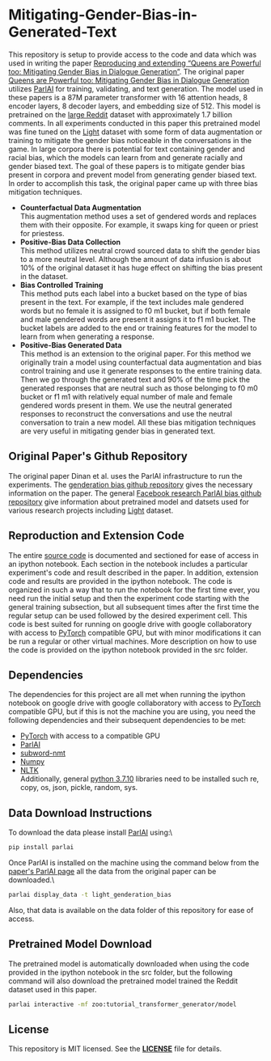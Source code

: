 # Mitigating-Gender-Bias-in-Generated-Text

This repository is setup to provide access to the code and data which was used in writing the paper [Reproducing and extending “Queens are Powerful too: Mitigating Gender Bias in Dialogue Generation”](http://parl.ai). The original paper [Queens are Powerful too: Mitigating Gender Bias in Dialogue Generation](https://arxiv.org/abs/1911.03842) utilizes [ParlAI](https://parl.ai/) for training, validating, and text generation. The model used in these papers is a 87M parameter transformer with 16 attention heads, 8 encoder layers, 8 decoder layers, and embedding size of 512. This model is pretrained on the [large Reddit](https://pushshift.io/) dataset  with approximately 1.7 billion comments. In all experiments conducted in this paper this pretrained model was fine tuned on the [Light](https://parl.ai/projects/light/#:~:text=The%20original%20LIGHT%20dataset%20features,interactions%20(talking%20and%20acting).) dataset with some form of data augmentation or training to mitigate the gender bias noticeable in the conversations in the game. In large corpora there is potential for text containing gender and racial bias, which the models can learn from and generate racially and gender biased text. The goal of these papers is to mitigate gender bias present in corpora and prevent model from generating gender biased text. In order to accomplish this task, the original paper came up with three bias mitigation techniques.
-	**Counterfactual Data Augmentation**\
This augmentation method uses a set of gendered words and replaces them with their opposite. For example, it swaps king for queen or priest for priestess.
-	**Positive-Bias Data Collection**\
This method utilizes neutral crowd sourced data to shift the gender bias to a more neutral level. Although the amount of data infusion is about 10% of the original dataset it has huge effect on shifting the bias present in the dataset.
-	**Bias Controlled Training**\
This method puts each label into a bucket based on the type of bias present in the text. For example, if the text includes male gendered words but no female it is assigned to f0 m1 bucket, but if both female and male gendered words are present it assigns it to f1 m1 bucket. The bucket labels are added to the end or training features for the model to learn from when generating a response.
-	**Positive-Bias Generated Data**\
This method is an extension to the original paper. For this method we originally train a model using counterfactual data augmentation and bias control training and use it generate responses to the entire training data. Then we go through the generated text and 90% of the time pick the generated responses that are neutral such as those belonging to f0 m0 bucket or f1 m1 with relatively equal number of male and female gendered words present in them. We use the neutral generated responses to reconstruct the conversations and use the neutral conversation to train a new model.
All these bias mitigation techniques are very useful in mitigating gender bias in generated text.


## Original Paper's Github Repository 

The original paper Dinan et al. uses the ParlAI infrastructure to run the experiments. The [genderation bias github repository](https://github.com/facebookresearch/ParlAI/tree/master/projects/genderation_bias) gives the necessary information on the paper. The general [Facebook research ParlAI bias github repository](https://github.com/facebookresearch/ParlAI) give information about pretrained model and datsets used for various research projects including [Light](https://parl.ai/projects/light/#:~:text=The%20original%20LIGHT%20dataset%20features,interactions%20(talking%20and%20acting).) dataset.

## Reproduction and Extension Code

The entire [source code](https://parl.ai/projects/light/#:~:text=The%20original%20LIGHT%20dataset%20features,interactions%20(talking%20and%20acting).) is documented and sectioned for ease of access in an ipython notebook. Each section in the notebook includes a particular experiment's code and result described in the paper. In addition, extension code and results are provided in the ipython notebook. The code is organized in such a way that to run the notebook for the first time ever, you need run the initial setup and then the experiment code starting with the general training subsection, but all subsequent times after the first time the regular setup can be used followed by the desired experiment cell. This code is best suited for running on google drive with google collaboratory with access to [PyTorch](https://pytorch.org/) compatible GPU, but with minor modifications it can be run a regular or other virtual machines. More description on how to use the code is provided on the ipython notebook provided in the src folder.

## Dependencies
The dependencies for this project are all met when running the ipython notebook on google drive with google collaboratory with access to [PyTorch](https://pytorch.org/) compatible GPU, but if this is not the machine you are using, you need the following dependencies and their subsequent dependencies to be met:
-   [PyTorch](https://pytorch.org/) with access to a compatible GPU
-   [ParlAI](https://parl.ai/)
-   [subword-nmt](https://github.com/rsennrich/subword-nmt)
-   [Numpy](https://numpy.org/)
-   [NLTK](https://www.nltk.org/)\
Additionally, general [python 3.7.10](https://www.python.org/downloads/release/python-3710/) libraries need to be installed such re, copy, os, json, pickle, random, sys.

## Data Download Instructions
To download the data please install [ParlAI](https://parl.ai/) using:\
```bash
pip install parlai
```
Once ParlAI is installed on the machine using the command below from the [paper's ParlAI page](https://parl.ai/projects/genderation_bias/) all the data from the original paper can be downloaded.\
```bash
parlai display_data -t light_genderation_bias
```
Also, that data is available on the data folder of this repository for ease of access.

## Pretrained Model Download
The pretrained model is automatically downloaded when using the code provided in the ipython notebook in the src folder, but the following command will also download the pretrained model trained the Reddit dataset used in this paper.
```bash
parlai interactive -mf zoo:tutorial_transformer_generator/model 
```
## License
This repository is MIT licensed. See the **[LICENSE](https://github.com/Pnaghavi/Mitigating-Gender-Bias-in-Generated-Text/blob/main/LICENSE)** file for details.